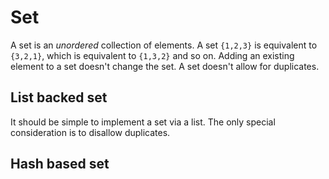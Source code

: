 # Set

A set is an *unordered* collection of elements. A set `{1,2,3}` is equivalent to `{3,2,1}`, which is equivalent to `{1,3,2}` and so on.
Adding an existing element to a set doesn't change the set. A set doesn't allow for duplicates.


## List backed set

It should be simple to implement a set via a list. The only special consideration is to disallow duplicates. 


## Hash based set

